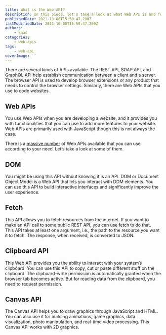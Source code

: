 ```yaml
---
title: What is the Web API?
description: In this piece, let's take a look at what Web API is and for what it is used for.
publishedDate: 2021-10-08T15:50:47.200Z
lastModifiedDate: 2021-10-08T15:50:47.200Z
authors:
    - saad
categories:
    - web-apis
tags:
    - web-api
coverImage: ''
---
```


There are several kinds of APIs available. The REST API, SOAP API, and GraphQL API help establish communication between a client and a server. The browser API is used to develop browser extensions or any product that needs to control the browser settings. Similarly, there are Web APIs that you use to code websites.

## Web APIs

You use Web APIs when you are developing a website, and it provides you with functionalities that you can use to add more features to your website. Web APIs are primarily used with JavaScript though this is not always the case.

<Callout>

There is a [massive number](https://developer.mozilla.org/en-US/docs/Web/API) of Web APIs available that you can use according to your need. Let’s take a look at some of them.

</Callout>

## DOM

You might be using this API without knowing it is an API. DOM or Document Object Model is a Web API that lets you interact with DOM elements. You can use this API to build interactive interfaces and significantly improve the user experience.

## Fetch

This API allows you to fetch resources from the internet. If you want to make an API call to some public REST API, you can use fetch to do that. This API takes at least one argument, i.e., the path to the resource you want it to fetch. The response, when received, is converted to JSON.

## Clipboard API

This Web API provides you the ability to interact with your system’s clipboard. You can use this API to copy, cut or paste different stuff on the clipboard. The clipboard-write permission is automatically granted when the browser tab becomes active. But for reading data from the clipboard, you need to request permission.

## Canvas API

The Canvas API helps you to draw graphics through JavaScript and HTML. You can also use it for building animations, game graphics, data visualization, photo manipulation, and real-time video processing. This Canvas API works with 2D graphics.
